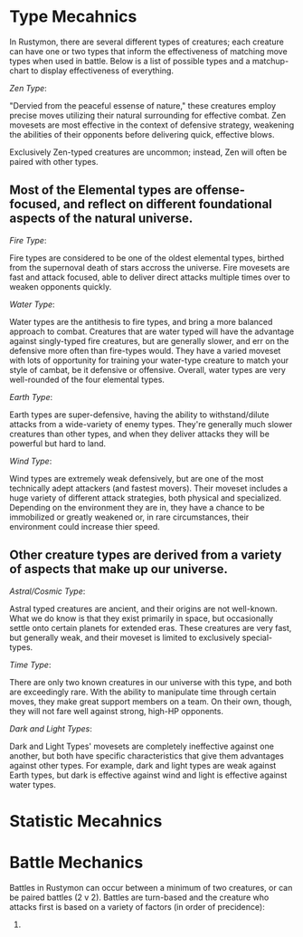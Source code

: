 # Type Mecahnics
In Rustymon, there are several different types of creatures; each creature can have one or two types that inform the effectiveness of matching move types when used in battle.
Below is a list of possible types and a matchup-chart to display effectiveness of everything.

*Zen Type*:

"Dervied from the peaceful essense of nature," these creatures employ precise moves utilizing their natural surrounding for effective combat.
Zen movesets are most effective in the context of defensive strategy, weakening the abilities of their opponents before delivering quick, effective blows.

Exclusively Zen-typed creatures are uncommon; instead, Zen will often be paired with other types. 

## Most of the **Elemental** types are offense-focused, and reflect on different foundational aspects of the natural universe.

*Fire Type*:

Fire types are considered to be one of the oldest elemental types, birthed from the supernoval death of stars accross the universe.
Fire movesets are fast and attack focused, able to deliver direct attacks multiple times over to weaken opponents quickly.  

*Water Type*:

Water types are the antithesis to fire types, and bring a more balanced approach to combat. Creatures that are water typed will have the advantage against singly-typed fire creatures, but are generally slower, and err on the defensive more often than fire-types would. They have a varied moveset with lots of opportunity for training your water-type creature to match your style of cambat, be it defensive or offensive. Overall, water types are very well-rounded of the four elemental types. 

*Earth Type*:

Earth types are super-defensive, having the ability to withstand/dilute attacks from a wide-variety of enemy types. They're generally much slower creatures than other types, and when they deliver attacks they will be powerful but hard to land. 

*Wind Type*:

Wind types are extremely weak defensively, but are one of the most technically adept attackers (and fastest movers). Their moveset includes a huge variety of different attack strategies, both physical and specialized. Depending on the environment they are in, they have a chance to be immobilized or greatly weakened or, in rare circumstances, their environment could increase thier speed.

## Other creature types are derived from a variety of aspects that make up our universe.

*Astral/Cosmic Type*:

Astral typed creatures are ancient, and their origins are not well-known. What we do know is that they exist primarily in space, but occasionally settle onto certain planets for extended eras. These creatures are very fast, but generally weak, and their moveset is limited to exclusively special-types.  

*Time Type*:

There are only two known creatures in our universe with this type, and both are exceedingly rare. With the ability to manipulate time through certain moves, they make great support members on a team. On their own, though, they will not fare well against strong, high-HP opponents. 

*Dark and Light Types*:

Dark and Light Types' movesets are completely ineffective against one another, but both have specific characteristics that give them advantages against other types. For example, dark and light types are weak against Earth types, but dark is effective against wind and light is effective against water types.

# Statistic Mecahnics

# Battle Mechanics

Battles in Rustymon can occur between a minimum of two creatures, or can be paired battles (2 v 2). Battles are turn-based and the creature who attacks first is based on a variety of factors (in order of precidence):
    
1. 